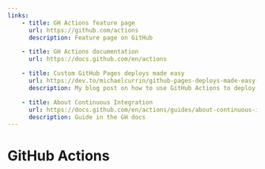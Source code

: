 ```yaml
---
links:
    - title: GH Actions feature page
      url: https://github.com/actions
      description: Feature page on GitHub

    - title: GH Actions documentation
      url: https://docs.github.com/en/actions

    - title: Custom GitHub Pages deploys made easy
      url: https://dev.to/michaelcurrin/github-pages-deploys-made-easy-343o
      description: My blog post on how to use GitHub Actions to deploy use any tech stack (Python, Jekyll, Node) to build and deploy a static site or SPA to GH Pages.

    - title: About Continuous Integration
      url: https://docs.github.com/en/actions/guides/about-continuous-integration
      description: Guide in the GH docs
---
```

# GitHub Actions
